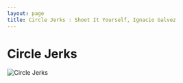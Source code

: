 ```yaml
---
layout: page
title: Circle Jerks : Shoot It Yourself, Ignacio Galvez
---
```


# Circle Jerks

![Circle Jerks](http://assets.farmhouse.co/publishing/1-shoot-it-yourself/images/circle-jerks-1.jpg)

